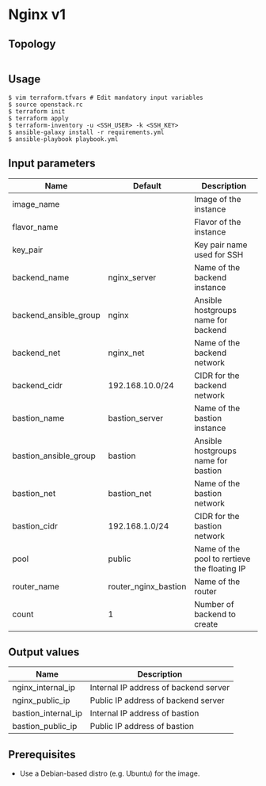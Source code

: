 # Nginx v1

## Topology
```
```

## Usage
```
$ vim terraform.tfvars # Edit mandatory input variables
$ source openstack.rc
$ terraform init
$ terraform apply
$ terraform-inventory -u <SSH_USER> -k <SSH_KEY>
$ ansible-galaxy install -r requirements.yml
$ ansible-playbook playbook.yml
```
## Input parameters
| Name                  | Default              | Description                                  |
|-----------------------|----------------------|----------------------------------------------|
| image_name            |                      | Image of the instance                        |
| flavor_name           |                      | Flavor of the instance                       |
| key_pair              |                      | Key pair name used for SSH                   |
| backend_name          | nginx_server         | Name of the backend instance                 |
| backend_ansible_group | nginx                | Ansible hostgroups name for backend          |
| backend_net           | nginx_net            | Name of the backend network                  |
| backend_cidr          | 192.168.10.0/24      | CIDR for the backend network                 |
| bastion_name          | bastion_server       | Name of the bastion instance                 |
| bastion_ansible_group | bastion              | Ansible hostgroups name for bastion          |
| bastion_net           | bastion_net          | Name of the bastion network                  |
| bastion_cidr          | 192.168.1.0/24       | CIDR for the bastion network                 |
| pool                  | public               | Name of the pool to rertieve the floating IP |
| router_name           | router_nginx_bastion | Name of the router                           |
| count                 | 1                    | Number of backend to create                  |

## Output values
| Name                | Description                                  |
|---------------------|----------------------------------------------|
| nginx_internal_ip   | Internal IP address of backend server        |
| nginx_public_ip     | Public IP address of backend server          |
| bastion_internal_ip | Internal IP address of bastion               |
| bastion_public_ip   | Public IP address of bastion                 |

## Prerequisites
* Use a Debian-based distro (e.g. Ubuntu) for the image.

